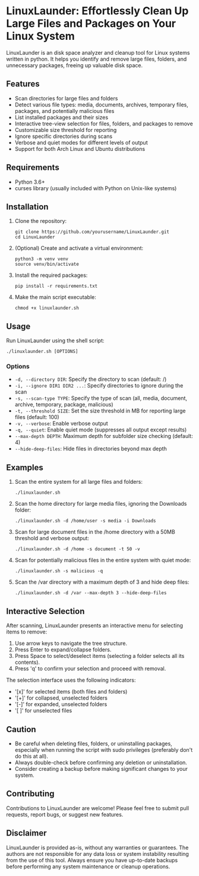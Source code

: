 # LinuxLaunder: Effortlessly Clean Up Large Files and Packages on Your Linux System


LinuxLaunder is an disk space analyzer and cleanup tool for Linux systems written in python. It helps you identify and remove large files, folders, and unnecessary packages, freeing up valuable disk space.

## Features

- Scan directories for large files and folders
- Detect various file types: media, documents, archives, temporary files, packages, and potentially malicious files
- List installed packages and their sizes
- Interactive tree-view selection for files, folders, and packages to remove
- Customizable size threshold for reporting
- Ignore specific directories during scans
- Verbose and quiet modes for different levels of output
- Support for both Arch Linux and Ubuntu distributions

## Requirements

- Python 3.6+
- curses library (usually included with Python on Unix-like systems)

## Installation

1. Clone the repository:
   ```
   git clone https://github.com/yourusername/LinuxLaunder.git
   cd LinuxLaunder
   ```

2. (Optional) Create and activate a virtual environment:
   ```
   python3 -m venv venv
   source venv/bin/activate
   ```

3. Install the required packages:
   ```
   pip install -r requirements.txt
   ```

4. Make the main script executable:
   ```
   chmod +x linuxlaunder.sh
   ```

## Usage

Run LinuxLaunder using the shell script:

```
./linuxlaunder.sh [OPTIONS]
```

### Options

- `-d, --directory DIR`: Specify the directory to scan (default: /)
- `-i, --ignore DIR1 DIR2 ...`: Specify directories to ignore during the scan
- `-s, --scan-type TYPE`: Specify the type of scan (all, media, document, archive, temporary, package, malicious)
- `-t, --threshold SIZE`: Set the size threshold in MB for reporting large files (default: 100)
- `-v, --verbose`: Enable verbose output
- `-q, --quiet`: Enable quiet mode (suppresses all output except results)
- `--max-depth DEPTH`: Maximum depth for subfolder size checking (default: 4)
- `--hide-deep-files`: Hide files in directories beyond max depth

## Examples

1. Scan the entire system for all large files and folders:
   ```
   ./linuxlaunder.sh
   ```

2. Scan the home directory for large media files, ignoring the Downloads folder:
   ```
   ./linuxlaunder.sh -d /home/user -s media -i Downloads
   ```

3. Scan for large document files in the /home directory with a 50MB threshold and verbose output:
   ```
   ./linuxlaunder.sh -d /home -s document -t 50 -v
   ```

4. Scan for potentially malicious files in the entire system with quiet mode:
   ```
   ./linuxlaunder.sh -s malicious -q
   ```

5. Scan the /var directory with a maximum depth of 3 and hide deep files:
   ```
   ./linuxlaunder.sh -d /var --max-depth 3 --hide-deep-files
   ```

## Interactive Selection

After scanning, LinuxLaunder presents an interactive menu for selecting items to remove:

1. Use arrow keys to navigate the tree structure.
2. Press Enter to expand/collapse folders.
3. Press Space to select/deselect items (selecting a folder selects all its contents).
4. Press 'q' to confirm your selection and proceed with removal.

The selection interface uses the following indicators:
- '[x]' for selected items (both files and folders)
- '[+]' for collapsed, unselected folders
- '[-]' for expanded, unselected folders
- '[ ]' for unselected files

## Caution

- Be careful when deleting files, folders, or uninstalling packages, especially when running the script with sudo privileges (preferably don't do this at all).
- Always double-check before confirming any deletion or uninstallation.
- Consider creating a backup before making significant changes to your system.

## Contributing

Contributions to LinuxLaunder are welcome! Please feel free to submit pull requests, report bugs, or suggest new features.

## Disclaimer

LinuxLaunder is provided as-is, without any warranties or guarantees. The authors are not responsible for any data loss or system instability resulting from the use of this tool. Always ensure you have up-to-date backups before performing any system maintenance or cleanup operations.
